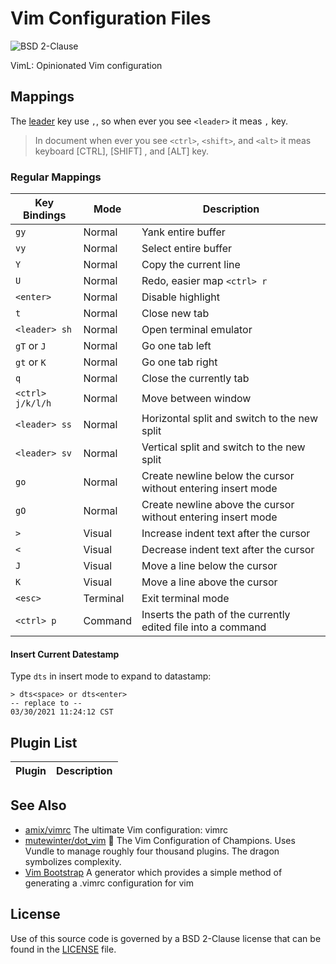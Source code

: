 # Vim Configuration Files

![](https://img.shields.io/badge/License-BSD%202--Clause-blue.svg?style=flat-square "BSD 2-Clause")

VimL: Opinionated Vim configuration

## Mappings

The [leader](http://learnvimscriptthehardway.stevelosh.com/chapters/06.html#leader) key use `,`,
so when ever you see `<leader>` it meas `,` key.

> In document when ever you see `<ctrl>`, `<shift>`, and `<alt>` it meas keyboard \[CTRL\], \[SHIFT\]
> , and \[ALT\] key.

### Regular Mappings

| Key Bindings | Mode | Description |
| ------------ | ---- | ----------- |
| `gy` | Normal | Yank entire buffer |
| `vy` | Normal | Select entire buffer |
| `Y` | Normal | Copy the current line |
| `U` | Normal | Redo, easier map `<ctrl> r` |
| `<enter>` | Normal | Disable highlight |
| `t` | Normal | Close new tab |
| `<leader> sh` | Normal | Open terminal emulator |
| `gT` or `J` | Normal | Go one tab left |
| `gt` or `K` | Normal | Go one tab right |
| `q` | Normal | Close the currently tab |
| `<ctrl> j/k/l/h` | Normal | Move between window |
| `<leader> ss` | Normal | Horizontal split and switch to the new split |
| `<leader> sv` | Normal | Vertical split and switch to the new split |
| `go` | Normal | Create newline below the cursor without entering insert mode |
| `gO` | Normal | Create newline above the cursor without entering insert mode |
| `>` | Visual | Increase indent text after the cursor |
| `<` | Visual | Decrease indent text after the cursor |
| `J` | Visual | Move a line below the cursor |
| `K` | Visual | Move a line above the cursor |
| `<esc>` | Terminal | Exit terminal mode |
| `<ctrl> p`| Command | Inserts the path of the currently edited file into a command |

#### Insert Current Datestamp

Type `dts` in insert mode to expand to datastamp:

```
> dts<space> or dts<enter>
-- replace to --
03/30/2021 11:24:12 CST 
```

## Plugin List

<!-- prettier-ignore-start -->
<!-- PLUGIN_LIST_BEGIN -->
| Plugin | Description |
| ------ | ----------- |
<!-- PLUGIN_LIST_END -->
<!-- prettier-ignore-end -->

## See Also

- [amix/vimrc](https://github.com/amix/vimrc) The ultimate Vim configuration: vimrc
- [mutewinter/dot_vim](https://github.com/mutewinter/dot_vim) 🐉 The Vim Configuration of Champions.
  Uses Vundle to manage roughly four thousand plugins. The dragon symbolizes complexity.
- [Vim Bootstrap](https://vim-bootstrap.com) A generator which provides a simple method of generating
  a .vimrc configuration for vim

## License

Use of this source code is governed by a BSD 2-Clause license that can be
found in the [LICENSE](./LICENSE) file.

<!--
[//]: <> vim: set tabstop=4 softtabstop=4 shiftwidth=4 expandtab filetype=markdown :
[//]: <> vim: set nofoldenable :
-->
